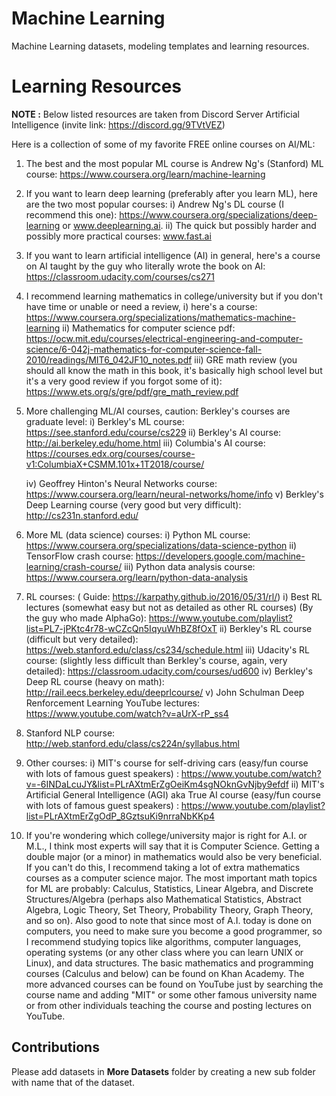 # Machine Learning

Machine Learning datasets, modeling templates and learning resources.

# Learning Resources

**NOTE :**  Below listed resources are taken from Discord Server Artificial Intelligence (invite link: https://discord.gg/9TVtVEZ) 

Here is a collection of some of my favorite FREE online courses on AI/ML:
1) The best and the most popular ML course is Andrew Ng's (Stanford) ML
course: https://www.coursera.org/learn/machine-learning
2) If you want to learn deep learning (preferably after you learn ML), here
are the two most popular courses:
    i) Andrew Ng's DL course (I recommend this one):
https://www.coursera.org/specializations/deep-learning or
www.deeplearning.ai.
    ii) The quick but possibly harder and possibly more practical courses: 
www.fast.ai
3) If you want to learn artificial intelligence (AI) in general, here's a
course on AI taught by the guy who literally wrote the book on AI:
https://classroom.udacity.com/courses/cs271
4)  I recommend learning mathematics in college/university but if you don't
have time or unable or need a review,        i) here's a course:
https://www.coursera.org/specializations/mathematics-machine-learning
   ii) Mathematics for computer science pdf:
https://ocw.mit.edu/courses/electrical-engineering-and-computer-science/6-042j-mathematics-for-computer-science-fall-2010/readings/MIT6_042JF10_notes.pdf
   iii) GRE math review (you should all know the math in this book, it's
basically high school level but it's a very good review if you forgot some
of it):  https://www.ets.org/s/gre/pdf/gre_math_review.pdf
5) More challenging  ML/AI courses, caution: Berkley's courses are graduate
level:
    i) Berkley's ML course: https://see.stanford.edu/course/cs229
    ii) Berkley's AI course: http://ai.berkeley.edu/home.html
    iii) Columbia's AI course:
https://courses.edx.org/courses/course-v1:ColumbiaX+CSMM.101x+1T2018/course/

    iv) Geoffrey Hinton's Neural Networks course:
https://www.coursera.org/learn/neural-networks/home/info
    v) Berkley's Deep Learning course (very good but very difficult):
http://cs231n.stanford.edu/


6) More ML (data science) courses:
    i) Python ML course:
https://www.coursera.org/specializations/data-science-python
    ii) TensorFlow crash course:
https://developers.google.com/machine-learning/crash-course/
    iii) Python data analysis course:
https://www.coursera.org/learn/python-data-analysis
7) RL courses:     ( Guide: https://karpathy.github.io/2016/05/31/rl/)
    i) Best RL lectures (somewhat easy but not as detailed as other RL
courses) (By the guy who made AlphaGo):
https://www.youtube.com/playlist?list=PL7-jPKtc4r78-wCZcQn5IqyuWhBZ8fOxT
    ii) Berkley's RL course (difficult but very detailed):
https://web.stanford.edu/class/cs234/schedule.html
    iii) Udacity's RL course: (slightly less difficult than Berkley's
course, again, very detailed): https://classroom.udacity.com/courses/ud600
   iv) Berkley's Deep RL course (heavy on math):
http://rail.eecs.berkeley.edu/deeprlcourse/
    v) John Schulman Deep Renforcement Learning YouTube lectures:
https://www.youtube.com/watch?v=aUrX-rP_ss4


8) Stanford NLP course: http://web.stanford.edu/class/cs224n/syllabus.html
9) Other courses:
  i) MIT's course for self-driving cars (easy/fun course with lots of
famous guest speakers) :
https://www.youtube.com/watch?v=-6INDaLcuJY&list=PLrAXtmErZgOeiKm4sgNOknGvNjby9efdf
  ii) MIT's Artificial General Intelligence (AGI) aka True AI course
(easy/fun course with lots of famous guest speakers) :
https://www.youtube.com/playlist?list=PLrAXtmErZgOdP_8GztsuKi9nrraNbKKp4

11) If you're wondering which college/university major is right for A.I. or
M.L., I think most experts will say that it is Computer Science. Getting a
double major (or a minor) in mathematics would also be very beneficial. If
you can't do this, I recommend taking a lot of extra mathematics courses as
a computer science major. The most important math topics for ML are
probably: Calculus, Statistics, Linear Algebra, and Discrete
Structures/Algebra (perhaps also Mathematical Statistics, Abstract Algebra,
Logic Theory, Set Theory, Probability Theory, Graph Theory, and so on).
Also good to note that since most of A.I. today is done on computers, you
need to make sure you become a good programmer, so I recommend studying
topics like algorithms, computer languages, operating systems (or any other
class where you can learn UNIX or Linux), and data structures. The basic
mathematics and programming courses (Calculus and below) can be found on
Khan Academy. The more advanced courses can be found on YouTube just by
searching the course name and adding "MIT" or some other famous university
name or from other individuals teaching the course and posting lectures on
YouTube.

## Contributions

Please add datasets in **More Datasets** folder by creating a new sub folder with name that of the dataset. 
